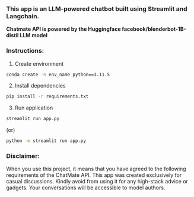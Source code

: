 ### This app is an LLM-powered chatbot built using Streamlit and Langchain.

**Chatmate API is powered by the Huggingface facebook/blenderbot-1B-distil LLM model**

### Instructions:
1. Create environment

```sh
conda create -n env_name python==3.11.5
```

2. Install dependencies

```sh
pip install -r requirements.txt
```

3. Run application

```sh
streamlit run app.py
```
(or)

```sh
python -m streamlit run app.py
```


### Disclaimer: 

When you use this project, it means that you have agreed to the following requirements of the ChatMate API. This app was created exclusively for casual discussions. Kindly avoid from using it for any high-stack advice or gadgets. Your conversations will be accessible to model authors.






